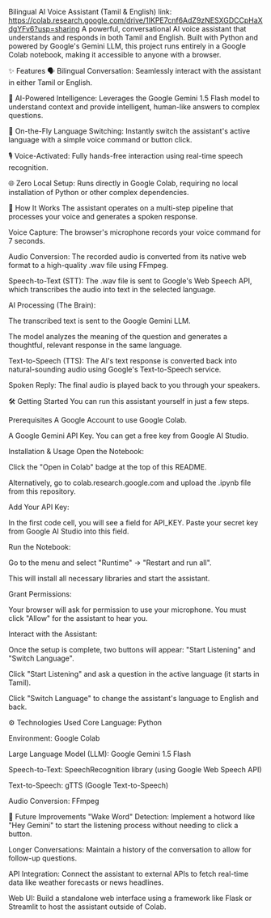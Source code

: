 Bilingual AI Voice Assistant (Tamil & English) link: https://colab.research.google.com/drive/1IKPE7cnf6AdZ9zNESXGDCCpHaXdgYFv6?usp=sharing
A powerful, conversational AI voice assistant that understands and responds in both Tamil and English. Built with Python and powered by Google's Gemini LLM, this project runs entirely in a Google Colab notebook, making it accessible to anyone with a browser.

✨ Features
🗣️ Bilingual Conversation: Seamlessly interact with the assistant in either Tamil or English.

🧠 AI-Powered Intelligence: Leverages the Google Gemini 1.5 Flash model to understand context and provide intelligent, human-like answers to complex questions.

🔄 On-the-Fly Language Switching: Instantly switch the assistant's active language with a simple voice command or button click.

🎙️ Voice-Activated: Fully hands-free interaction using real-time speech recognition.

🌐 Zero Local Setup: Runs directly in Google Colab, requiring no local installation of Python or other complex dependencies.

🚀 How It Works
The assistant operates on a multi-step pipeline that processes your voice and generates a spoken response.

Voice Capture: The browser's microphone records your voice command for 7 seconds.

Audio Conversion: The recorded audio is converted from its native web format to a high-quality .wav file using FFmpeg.

Speech-to-Text (STT): The .wav file is sent to Google's Web Speech API, which transcribes the audio into text in the selected language.

AI Processing (The Brain):

The transcribed text is sent to the Google Gemini LLM.

The model analyzes the meaning of the question and generates a thoughtful, relevant response in the same language.

Text-to-Speech (TTS): The AI's text response is converted back into natural-sounding audio using Google's Text-to-Speech service.

Spoken Reply: The final audio is played back to you through your speakers.

🛠️ Getting Started
You can run this assistant yourself in just a few steps.

Prerequisites
A Google Account to use Google Colab.

A Google Gemini API Key. You can get a free key from Google AI Studio.

Installation & Usage
Open the Notebook:

Click the "Open in Colab" badge at the top of this README.

Alternatively, go to colab.research.google.com and upload the .ipynb file from this repository.

Add Your API Key:

In the first code cell, you will see a field for API_KEY. Paste your secret key from Google AI Studio into this field.

Run the Notebook:

Go to the menu and select "Runtime" -> "Restart and run all".

This will install all necessary libraries and start the assistant.

Grant Permissions:

Your browser will ask for permission to use your microphone. You must click "Allow" for the assistant to hear you.

Interact with the Assistant:

Once the setup is complete, two buttons will appear: "Start Listening" and "Switch Language".

Click "Start Listening" and ask a question in the active language (it starts in Tamil).

Click "Switch Language" to change the assistant's language to English and back.

⚙️ Technologies Used
Core Language: Python

Environment: Google Colab

Large Language Model (LLM): Google Gemini 1.5 Flash

Speech-to-Text: SpeechRecognition library (using Google Web Speech API)

Text-to-Speech: gTTS (Google Text-to-Speech)

Audio Conversion: FFmpeg

🔮 Future Improvements
"Wake Word" Detection: Implement a hotword like "Hey Gemini" to start the listening process without needing to click a button.

Longer Conversations: Maintain a history of the conversation to allow for follow-up questions.

API Integration: Connect the assistant to external APIs to fetch real-time data like weather forecasts or news headlines.

Web UI: Build a standalone web interface using a framework like Flask or Streamlit to host the assistant outside of Colab.

